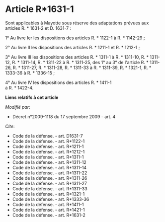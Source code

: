 # Article R*1631-1

Sont applicables à Mayotte sous réserve des adaptations prévues aux articles R. * 1631-2 et D. 1631-7 : 

1° Au livre Ier les dispositions des articles R. * 1122-1 à R. * 1142-29 ; 

2° Au livre II les dispositions des articles R. * 1211-1 et R. * 1212-1 ; 

3° Au livre III les dispositions des articles R. * 1311-1 à R. * 1311-10, R. * 1311-12, R. * 1311-14, R. * 1311-22 à R. *
1311-25, des 1° au 3° de l'article R. * 1311-26, R. * 1311-27, R. * 1311-28, R. * 1311-33 à R. * 1311-39, R. * 1321-1, R. *
1333-36 à R. * 1336-15 ; 

4° Au livre IV les dispositions des articles R. * 1411-1      
      à R. * 1422-4.

**Liens relatifs à cet article**

_Modifié par_:

  - Décret n°2009-1118 du 17 septembre 2009 - art. 4

_Cite_:

  - Code de la défense. - art. D1631-7
  - Code de la défense. - art. R*1122-1
  - Code de la défense. - art. R*1211-1
  - Code de la défense. - art. R*1212-1
  - Code de la défense. - art. R*1311-1
  - Code de la défense. - art. R*1311-12
  - Code de la défense. - art. R*1311-14
  - Code de la défense. - art. R*1311-22
  - Code de la défense. - art. R*1311-26
  - Code de la défense. - art. R*1311-27
  - Code de la défense. - art. R*1311-33
  - Code de la défense. - art. R*1321-1
  - Code de la défense. - art. R*1333-36
  - Code de la défense. - art. R*1411-1
  - Code de la défense. - art. R*1421-1
  - Code de la défense. - art. R*1631-2
